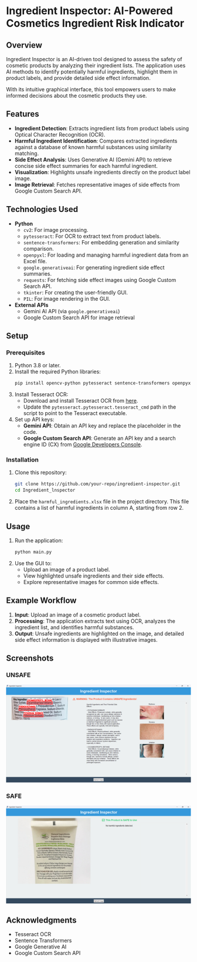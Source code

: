 # Ingredient Inspector: AI-Powered Cosmetics Ingredient Risk Indicator

## Overview
Ingredient Inspector is an AI-driven tool designed to assess the safety of cosmetic products by analyzing their ingredient lists. The application uses AI methods to identify potentially harmful ingredients, highlight them in product labels, and provide detailed side effect information. 

With its intuitive graphical interface, this tool empowers users to make informed decisions about the cosmetic products they use.

## Features
- **Ingredient Detection**: Extracts ingredient lists from product labels using Optical Character Recognition (OCR).
- **Harmful Ingredient Identification**: Compares extracted ingredients against a database of known harmful substances using similarity matching.
- **Side Effect Analysis**: Uses Generative AI (Gemini API) to retrieve concise side effect summaries for each harmful ingredient.
- **Visualization**: Highlights unsafe ingredients directly on the product label image.
- **Image Retrieval**: Fetches representative images of side effects from Google Custom Search API.

## Technologies Used
- **Python**
  - `cv2`: For image processing.
  - `pytesseract`: For OCR to extract text from product labels.
  - `sentence-transformers`: For embedding generation and similarity comparison.
  - `openpyxl`: For loading and managing harmful ingredient data from an Excel file.
  - `google.generativeai`: For generating ingredient side effect summaries.
  - `requests`: For fetching side effect images using Google Custom Search API.
  - `tkinter`: For creating the user-friendly GUI.
  - `PIL`: For image rendering in the GUI.
- **External APIs**
  - Gemini AI API (via `google.generativeai`)
  - Google Custom Search API for image retrieval

## Setup
### Prerequisites
1. Python 3.8 or later.
2. Install the required Python libraries:
    ```bash
    pip install opencv-python pytesseract sentence-transformers openpyxl google-generativeai requests pillow
    ```
3. Install Tesseract OCR:
    - Download and install Tesseract OCR from [here](https://github.com/tesseract-ocr/tesseract).
    - Update the `pytesseract.pytesseract.tesseract_cmd` path in the script to point to the Tesseract executable.
4. Set up API keys:
    - **Gemini API**: Obtain an API key and replace the placeholder in the code.
    - **Google Custom Search API**: Generate an API key and a search engine ID (CX) from [Google Developers Console](https://console.developers.google.com/).

### Installation
1. Clone this repository:
    ```bash
    git clone https://github.com/your-repo/ingredient-inspector.git
    cd Ingredient_lnspector
    ```
2. Place the `harmful_ingredients.xlsx` file in the project directory. This file contains a list of harmful ingredients in column A, starting from row 2.

## Usage
1. Run the application:
    ```bash
    python main.py
    ```
2. Use the GUI to:
    - Upload an image of a product label.
    - View highlighted unsafe ingredients and their side effects.
    - Explore representative images for common side effects.

## Example Workflow
1. **Input**: Upload an image of a cosmetic product label.
2. **Processing**: The application extracts text using OCR, analyzes the ingredient list, and identifies harmful substances.
3. **Output**: Unsafe ingredients are highlighted on the image, and detailed side effect information is displayed with illustrative images.

## Screenshots

### UNSAFE
![INTERFACE](Ingredient_Inspector/Test%20Images/harmful.jpeg)

### SAFE
![INTERFACE](Ingredient_Inspector/Test%20Images/safe.jpeg)

## Acknowledgments
- Tesseract OCR
- Sentence Transformers
- Google Generative AI
- Google Custom Search API
